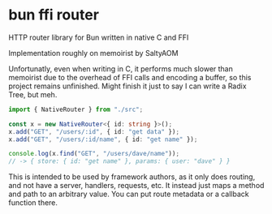 # bun ffi router

HTTP router library for Bun written in native C and FFI

Implementation roughly on memoirist by SaltyAOM

Unfortunatly, even when writing in C, it performs much slower than memoirist due to the overhead of FFI calls and encoding a buffer, so this project remains unfinished. Might finish it just to say I can write a Radix Tree, but meh.

```ts
import { NativeRouter } from "./src";

const x = new NativeRouter<{ id: string }>();
x.add("GET", "/users/:id", { id: "get data" });
x.add("GET", "/users/:id/name", { id: "get name" });

console.log(x.find("GET", "/users/dave/name"));
// -> { store: { id: "get name" }, params: { user: "dave" } }
```

This is intended to be used by framework authors, as it only does routing, and not have a server, handlers, requests, etc. It instead just maps a method and path to an arbitrary value. You can put route metadata or a callback function there.
